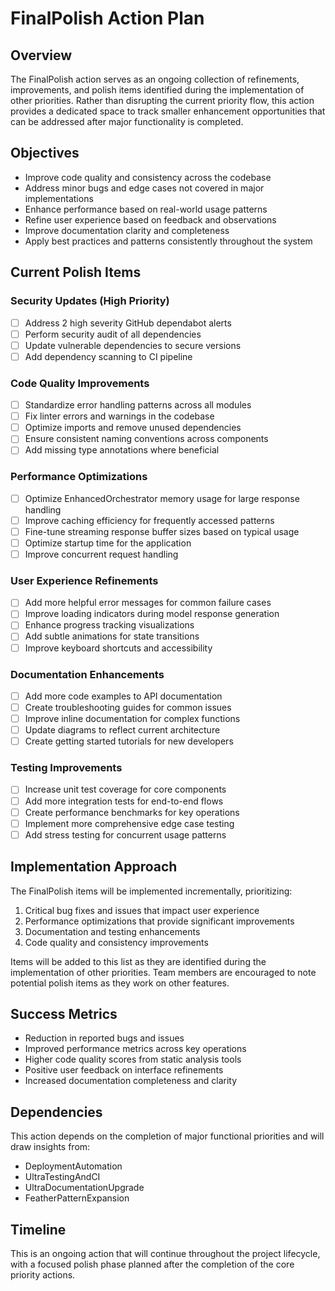 # FinalPolish Action Plan

## Overview

The FinalPolish action serves as an ongoing collection of refinements, improvements, and polish items identified during the implementation of other priorities. Rather than disrupting the current priority flow, this action provides a dedicated space to track smaller enhancement opportunities that can be addressed after major functionality is completed.

## Objectives

- Improve code quality and consistency across the codebase
- Address minor bugs and edge cases not covered in major implementations
- Enhance performance based on real-world usage patterns
- Refine user experience based on feedback and observations
- Improve documentation clarity and completeness
- Apply best practices and patterns consistently throughout the system

## Current Polish Items

### Security Updates (High Priority)

- [ ] Address 2 high severity GitHub dependabot alerts
- [ ] Perform security audit of all dependencies
- [ ] Update vulnerable dependencies to secure versions
- [ ] Add dependency scanning to CI pipeline

### Code Quality Improvements

- [ ] Standardize error handling patterns across all modules
- [ ] Fix linter errors and warnings in the codebase
- [ ] Optimize imports and remove unused dependencies
- [ ] Ensure consistent naming conventions across components
- [ ] Add missing type annotations where beneficial

### Performance Optimizations

- [ ] Optimize EnhancedOrchestrator memory usage for large response handling
- [ ] Improve caching efficiency for frequently accessed patterns
- [ ] Fine-tune streaming response buffer sizes based on typical usage
- [ ] Optimize startup time for the application
- [ ] Improve concurrent request handling

### User Experience Refinements

- [ ] Add more helpful error messages for common failure cases
- [ ] Improve loading indicators during model response generation
- [ ] Enhance progress tracking visualizations
- [ ] Add subtle animations for state transitions
- [ ] Improve keyboard shortcuts and accessibility

### Documentation Enhancements

- [ ] Add more code examples to API documentation
- [ ] Create troubleshooting guides for common issues
- [ ] Improve inline documentation for complex functions
- [ ] Update diagrams to reflect current architecture
- [ ] Create getting started tutorials for new developers

### Testing Improvements

- [ ] Increase unit test coverage for core components
- [ ] Add more integration tests for end-to-end flows
- [ ] Create performance benchmarks for key operations
- [ ] Implement more comprehensive edge case testing
- [ ] Add stress testing for concurrent usage patterns

## Implementation Approach

The FinalPolish items will be implemented incrementally, prioritizing:

1. Critical bug fixes and issues that impact user experience
2. Performance optimizations that provide significant improvements
3. Documentation and testing enhancements
4. Code quality and consistency improvements

Items will be added to this list as they are identified during the implementation of other priorities. Team members are encouraged to note potential polish items as they work on other features.

## Success Metrics

- Reduction in reported bugs and issues
- Improved performance metrics across key operations
- Higher code quality scores from static analysis tools
- Positive user feedback on interface refinements
- Increased documentation completeness and clarity

## Dependencies

This action depends on the completion of major functional priorities and will draw insights from:

- DeploymentAutomation
- UltraTestingAndCI
- UltraDocumentationUpgrade
- FeatherPatternExpansion

## Timeline

This is an ongoing action that will continue throughout the project lifecycle, with a focused polish phase planned after the completion of the core priority actions.
